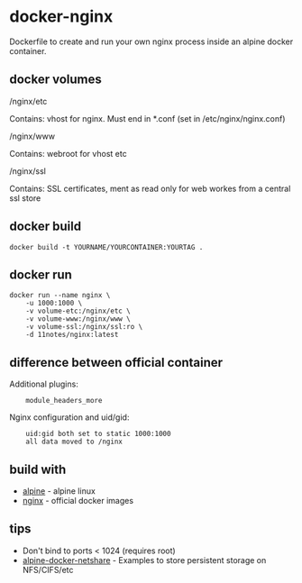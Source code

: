 # docker-nginx

Dockerfile to create and run your own nginx process inside an alpine docker container.

## docker volumes

/nginx/etc

Contains: vhost for nginx. Must end in *.conf (set in /etc/nginx/nginx.conf)

/nginx/www

Contains: webroot for vhost etc

/nginx/ssl

Contains: SSL certificates, ment as read only for web workes from a central ssl store

## docker build
```shell
docker build -t YOURNAME/YOURCONTAINER:YOURTAG .
```
## docker run
```shell
docker run --name nginx \
    -u 1000:1000 \
    -v volume-etc:/nginx/etc \
    -v volume-www:/nginx/www \
    -v volume-ssl:/nginx/ssl:ro \
    -d 11notes/nginx:latest
```

## difference between official container

Additional plugins:

```shell
    module_headers_more
```

Nginx configuration and uid/gid:

```shell
    uid:gid both set to static 1000:1000
    all data moved to /nginx
```

## build with

* [alpine](https://github.com/gliderlabs/docker-alpine) - alpine linux
* [nginx](https://github.com/nginxinc/docker-nginx) - official docker images

## tips

* Don't bind to ports < 1024 (requires root)
* [alpine-docker-netshare](https://github.com/11notes/alpine-docker-netshare) - Examples to store persistent storage on NFS/CIFS/etc